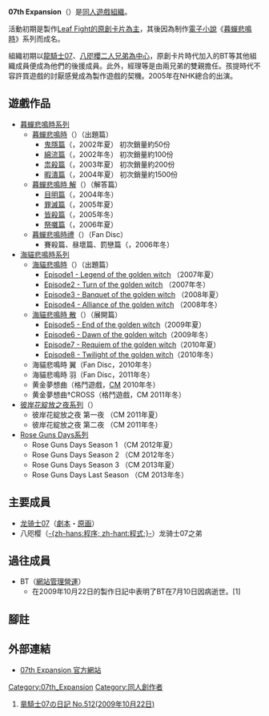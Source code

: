**07th
Expansion**（）是[同人遊戲](../Page/同人遊戲.md "wikilink")[組織](../Page/组织_\(社会学\).md "wikilink")。

活動初期是製作[Leaf
Fight的原創卡片為主](https://zh.wikipedia.org/wiki/Leaf_Fight "wikilink")，其後因為制作[電子小說](https://zh.wikipedia.org/wiki/文字冒险游戏 "wikilink")《[暮蟬悲鳴時](../Page/暮蟬悲鳴時.md "wikilink")》系列而成名。

組織初期以[龍騎士07](../Page/龍騎士07.md "wikilink")、[八咫櫻二人兄弟為中心](https://zh.wikipedia.org/wiki/八咫櫻 "wikilink")，原創卡片時代加入的BT等其他組織成員便成為他們的後援成員。此外，經理等是由兩兄弟的雙親擔任。孩提時代不容許買遊戲的討厭感覺成為製作遊戲的契機。2005年在NHK總合的出演。

## 遊戲作品

  - [暮蟬悲鳴時系列](../Page/暮蟬悲鳴時.md "wikilink")
      - [暮蟬悲鳴時](../Page/暮蟬悲鳴時.md "wikilink")（）（出題篇）
          - [鬼隱篇](../Page/暮蟬悲鳴時_鬼隱篇.md "wikilink")（，2002年夏） 初次銷量約50份
          - [綿流篇](../Page/暮蟬悲鳴時_綿流篇.md "wikilink")（，2002年冬） 初次銷量約100份
          - [祟殺篇](../Page/暮蟬悲鳴時_祟殺篇.md "wikilink")（，2003年夏） 初次銷量約200份
          - [暇潰篇](../Page/暮蟬悲鳴時_暇潰篇.md "wikilink")（，2004年夏） 初次銷量約1500份
      - [暮蟬悲鳴時 解](../Page/暮蟬悲鳴時.md "wikilink")（）（解答篇）
          - [目明篇](../Page/暮蟬悲鳴時解_目明篇.md "wikilink")（，2004年冬）
          - [罪滅篇](../Page/暮蟬悲鳴時解_罪滅篇.md "wikilink")（，2005年夏）
          - [皆殺篇](../Page/暮蟬悲鳴時解_皆殺篇.md "wikilink")（，2005年冬）
          - [祭囃篇](../Page/暮蟬悲鳴時解_祭囃篇.md "wikilink")（，2006年夏）
      - [暮蟬悲鳴時禮](../Page/暮蟬悲鳴時禮.md "wikilink")（）（Fan Disc）
          - 賽殺篇、昼壞篇、罰戀篇（，2006年冬）
  - [海貓悲鳴時系列](../Page/海貓悲鳴時.md "wikilink")
      - [海貓悲鳴時](../Page/海貓悲鳴時.md "wikilink")（）（出題篇）
          - [Episode1 - Legend of the golden
            witch](https://zh.wikipedia.org/wiki/海貓悲鳴時_episode1_-_Legend_of_the_golden_witch "wikilink")
            （2007年夏）
          - [Episode2 - Turn of the golden
            witch](https://zh.wikipedia.org/wiki/海貓悲鳴時_episode2_-_Turn_of_the_golden_witch "wikilink")
            （2007年冬）
          - [Episode3 - Banquet of the golden
            witch](https://zh.wikipedia.org/wiki/海貓悲鳴時_episode3_-_Banquet_of_the_golden_witch "wikilink")
            （2008年夏）
          - [Episode4 - Alliance of the golden
            witch](../Page/海貓悲鳴時_episode4_-_Alliance_of_the_golden_witch.md "wikilink")
            （2008年冬）
      - [海貓悲鳴時 散](../Page/海貓悲鳴時.md "wikilink")（）（展開篇）
          - [Episode5 - End of the golden
            witch](../Page/海貓悲鳴時散_episode5_-_End_of_the_golden_witch.md "wikilink")（2009年夏）
          - [Episode6 - Dawn of the golden
            witch](../Page/海貓悲鳴時散_episode6_-_Dawn_of_the_golden_witch.md "wikilink")（2009年冬）
          - [Episode7 - Requiem of the golden
            witch](../Page/海貓悲鳴時散_episode7_-_Requiem_of_the_golden_witch.md "wikilink")（2010年夏）
          - [Episode8 - Twilight of the golden
            witch](../Page/海貓悲鳴時散_episode8_-_Twilight_of_the_golden_witch.md "wikilink")（2010年冬）
      - 海貓悲鳴時 翼（Fan Disc，2010年冬）
      - 海貓悲鳴時 羽（Fan Disc，2011年冬）
      - 黄金夢想曲（格鬥遊戲，[CM](../Page/Comic_Market.md "wikilink") 2010年冬）
      - 黄金夢想曲†CROSS（格鬥遊戲，CM 2011年冬）
  - [彼岸花綻放之夜系列](../Page/彼岸花綻放之夜.md "wikilink")（）
      - 彼岸花綻放之夜 第一夜 （CM 2011年夏）
      - 彼岸花綻放之夜 第二夜 （CM 2011年冬）
  - [Rose Guns
    Days系列](https://zh.wikipedia.org/wiki/Rose_Guns_Days "wikilink")
      - Rose Guns Days Season 1 （CM 2012年夏）
      - Rose Guns Days Season 2 （CM 2012年冬）
      - Rose Guns Days Season 3 （CM 2013年夏）
      - Rose Guns Days Last Season （CM 2013年冬）

## 主要成員

  - [龙骑士07](https://zh.wikipedia.org/wiki/龙骑士07 "wikilink")（[劇本](https://zh.wikipedia.org/wiki/劇本 "wikilink")・[原画](../Page/原画.md "wikilink")）
  - 八咫樱（[-{zh-hans:程序;
    zh-hant:程式;}-](../Page/计算机程序.md "wikilink")）龙骑士07之弟

## 過往成員

  - BT（[網站管理營運](../Page/網站.md "wikilink")）
      - 在2009年10月22日的製作日記中表明了BT在7月10日因病逝世。\[1\]

## 腳註

<references/>

## 外部連結

  - [07th Expansion 官方網站](http://07th-expansion.net/)

[Category:07th_Expansion](https://zh.wikipedia.org/wiki/Category:07th_Expansion "wikilink")
[Category:同人創作者](https://zh.wikipedia.org/wiki/Category:同人創作者 "wikilink")

1.  [竜騎士07の日記
    No.512(2009年10月22日)](http://07th-expansion.net/Cgi/clip/clip.cgi)